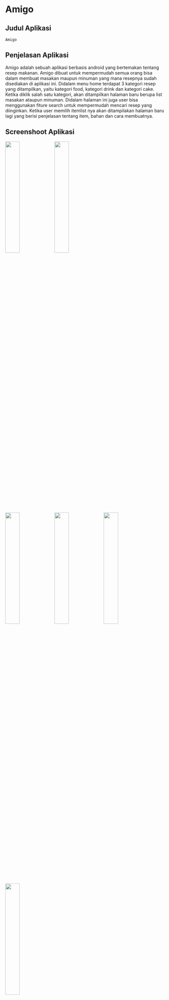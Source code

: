 # Amigo
## Judul Aplikasi
    Amigo
## Penjelasan Aplikasi
   Amigo adalah sebuah aplikasi berbasis android yang bertemakan tentang resep makanan. Amigo dibuat untuk mempermudah semua orang bisa dalam membuat masakan maupun minuman yang mana resepnya sudah disediakan di aplikasi ini. Didalam menu home terdapat 3 kategori resep yang ditampilkan, yaitu kategori food, kategori drink dan kategori cake. Ketika diklik salah satu kategori, akan ditampilkan halaman baru berupa list masakan ataupun minuman. Didalam halaman ini juga user bisa menggunakan fiture search untuk mempermudah mencari resep yang diinginkan. Ketika user memilih itemlist nya akan ditampilakan halaman baru lagi yang berisi penjelasan tentang item, bahan dan cara membuatnya. <br>
## Screenshoot Aplikasi
<img src="https://github.com/zhergiuz/Amigo/blob/master/4.jpeg" width="30%" height="30%">
<img src="https://github.com/zhergiuz/Amigo/blob/master/3.jpeg" width="30%" height="30%"><br>
<img src="https://github.com/zhergiuz/Amigo/blob/master/2.jpeg" width="30%" height="30%">
<img src="https://github.com/zhergiuz/Amigo/blob/master/1.jpeg" width="30%" height="30%">

<img src="https://github.com/zhergiuz/Amigo/blob/master/5.jpeg" width="30%" height="30%">
<img src="https://github.com/zhergiuz/Amigo/blob/master/6.jpeg" width="30%" height="30%"><br>
<img src="https://github.com/zhergiuz/Amigo/blob/master/7.jpeg" width="30%" height="30%">
<img src="https://github.com/zhergiuz/Amigo/blob/master/8.jpeg" width="30%" height="30%"><br>
<img src="https://github.com/zhergiuz/Amigo/blob/master/9.jpeg" width="30%" height="30%">
<img src="https://github.com/zhergiuz/Amigo/blob/master/10.jpeg" width="30%" height="30%"><br>
<img src="https://github.com/zhergiuz/Amigo/blob/master/11.jpeg" width="30%" height="30%">

## Video Aplikasi
    [![ScreenShot](https://raw.github.com/GabLeRoux/WebMole/master/ressources/WebMole_Youtube_Video.png)](https://youtu.be/0POOS9FqhAQ)
## Link Aplikasi
   Aplikasi dapat di unduh di : https://drive.google.com/open?id=0B7xVNUhAO5SuSEg5WVF2Wk5zUlE
## Identitas Anggota
     Nama        : Christian Doxa Hamasiah
     Kelas       : XIRPL1
     No Urut     : 09
     NIS         : 4691/1410.070
     Username    : zhergiuz
     Nama Sekolah: Telkom School SMK Telkom Malang
  
     Nama        : M. Nur Arifin
     Kelas       : XI RPL 1
     No.Urut     : 18
     NIS         : 4743/1462.070
     Username    : MNArifin
     Nama Sekolah: Telkom School SMK Telkom Malang
         
     Nama        : Qori'atul Masfufah
     Kelas       : XI RPL 1
     No. Urut    : 27
     NIS         : 4805/1524.070
     Username    : qoriatulmasfufah
     Nama Sekolah: Telkom School SMK Telkom Malang
 
     Nama        : Yusron Hanan Zain Vidi Imtinan
     Kelas       : XI RPL 1
     No. Urut    : 36
     NIS         : 4858/1577.070
     Username    : yusronhanan
     Nama Sekolah: Telkom School SMK Telkom Malang
     
     
